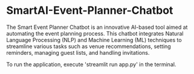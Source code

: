 # SmartAI-Event-Planner-Chatbot

The Smart Event Planner Chatbot is an innovative AI-based tool aimed at automating the event planning process. This chatbot integrates Natural Language Processing (NLP) and Machine Learning (ML) techniques to streamline various tasks such as venue recommendations, setting reminders, managing guest lists, and handling invitations.

To run the application, execute 'streamlit run app.py' in the terminal.
